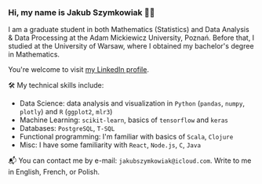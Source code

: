 ### Hi, my name is Jakub Szymkowiak 🙋‍♂️

I am a graduate student in both Mathematics (Statistics) and Data Analysis & Data Processing at the Adam Mickiewicz University, Poznań. Before that, I studied at the University of Warsaw, where I obtained my bachelor's degree in Mathematics. 

You're welcome to visit [my LinkedIn profile](https://www.linkedin.com/in/jakubszymkowiak/).

🛠️ My technical skills include:

- Data Science: data analysis and visualization in ``Python`` (``pandas``, ``numpy``, ``plotly``) and ``R`` (``ggplot2``, ``mlr3``)
- Machine Learning: ``scikit-learn``, basics of ``tensorflow`` and ``keras``
- Databases: ``PostgreSQL``, ``T-SQL``
- Functional programming: I'm familiar with basics of ``Scala``, ``Clojure``
- Misc: I have some familiarity with ``React``, ``Node.js``, ``C``, ``Java``

📬 You can contact me by e-mail: ``jakubszymkowiak@icloud.com``. Write to me in English, French, or Polish. 
